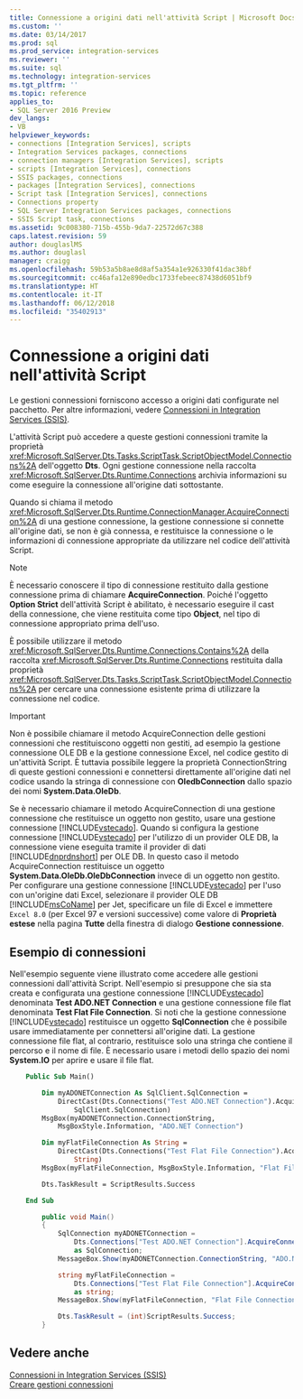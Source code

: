 ```yaml
---
title: Connessione a origini dati nell'attività Script | Microsoft Docs
ms.custom: ''
ms.date: 03/14/2017
ms.prod: sql
ms.prod_service: integration-services
ms.reviewer: ''
ms.suite: sql
ms.technology: integration-services
ms.tgt_pltfrm: ''
ms.topic: reference
applies_to:
- SQL Server 2016 Preview
dev_langs:
- VB
helpviewer_keywords:
- connections [Integration Services], scripts
- Integration Services packages, connections
- connection managers [Integration Services], scripts
- scripts [Integration Services], connections
- SSIS packages, connections
- packages [Integration Services], connections
- Script task [Integration Services], connections
- Connections property
- SQL Server Integration Services packages, connections
- SSIS Script task, connections
ms.assetid: 9c008380-715b-455b-9da7-22572d67c388
caps.latest.revision: 59
author: douglaslMS
ms.author: douglasl
manager: craigg
ms.openlocfilehash: 59b53a5b8ae8d8af5a354a1e926330f41dac38bf
ms.sourcegitcommit: cc46afa12e890edbc1733febeec87438d6051bf9
ms.translationtype: HT
ms.contentlocale: it-IT
ms.lasthandoff: 06/12/2018
ms.locfileid: "35402913"
---
```

# <a name="connecting-to-data-sources-in-the-script-task"></a>Connessione a origini dati nell'attività Script
  Le gestioni connessioni forniscono accesso a origini dati configurate nel pacchetto. Per altre informazioni, vedere [Connessioni in Integration Services &#40;SSIS&#41;](../../../integration-services/connection-manager/integration-services-ssis-connections.md).  
  
 L'attività Script può accedere a queste gestioni connessioni tramite la proprietà <xref:Microsoft.SqlServer.Dts.Tasks.ScriptTask.ScriptObjectModel.Connections%2A> dell'oggetto **Dts**. Ogni gestione connessione nella raccolta <xref:Microsoft.SqlServer.Dts.Runtime.Connections> archivia informazioni su come eseguire la connessione all'origine dati sottostante.  
  
 Quando si chiama il metodo <xref:Microsoft.SqlServer.Dts.Runtime.ConnectionManager.AcquireConnection%2A> di una gestione connessione, la gestione connessione si connette all'origine dati, se non è già connessa, e restituisce la connessione o le informazioni di connessione appropriate da utilizzare nel codice dell'attività Script.  
  
> [!NOTE]  
>  È necessario conoscere il tipo di connessione restituito dalla gestione connessione prima di chiamare **AcquireConnection**. Poiché l'oggetto **Option Strict** dell'attività Script è abilitato, è necessario eseguire il cast della connessione, che viene restituita come tipo **Object**, nel tipo di connessione appropriato prima dell'uso.  
  
 È possibile utilizzare il metodo <xref:Microsoft.SqlServer.Dts.Runtime.Connections.Contains%2A> della raccolta <xref:Microsoft.SqlServer.Dts.Runtime.Connections> restituita dalla proprietà <xref:Microsoft.SqlServer.Dts.Tasks.ScriptTask.ScriptObjectModel.Connections%2A> per cercare una connessione esistente prima di utilizzare la connessione nel codice.  
  
> [!IMPORTANT]  
>  Non è possibile chiamare il metodo AcquireConnection delle gestioni connessioni che restituiscono oggetti non gestiti, ad esempio la gestione connessione OLE DB e la gestione connessione Excel, nel codice gestito di un'attività Script. È tuttavia possibile leggere la proprietà ConnectionString di queste gestioni connessioni e connettersi direttamente all'origine dati nel codice usando la stringa di connessione con **OledbConnection** dallo spazio dei nomi **System.Data.OleDb**.  
>   
>  Se è necessario chiamare il metodo AcquireConnection di una gestione connessione che restituisce un oggetto non gestito, usare una gestione connessione [!INCLUDE[vstecado](../../../includes/vstecado-md.md)]. Quando si configura la gestione connessione [!INCLUDE[vstecado](../../../includes/vstecado-md.md)] per l'utilizzo di un provider OLE DB, la connessione viene eseguita tramite il provider di dati [!INCLUDE[dnprdnshort](../../../includes/dnprdnshort-md.md)] per OLE DB. In questo caso il metodo AcquireConnection restituisce un oggetto **System.Data.OleDb.OleDbConnection** invece di un oggetto non gestito. Per configurare una gestione connessione [!INCLUDE[vstecado](../../../includes/vstecado-md.md)] per l'uso con un'origine dati Excel, selezionare il provider OLE DB [!INCLUDE[msCoName](../../../includes/msconame-md.md)] per Jet, specificare un file di Excel e immettere `Excel 8.0` (per Excel 97 e versioni successive) come valore di **Proprietà estese** nella pagina **Tutte** della finestra di dialogo **Gestione connessione**.  
  
## <a name="connections-example"></a>Esempio di connessioni  
 Nell'esempio seguente viene illustrato come accedere alle gestioni connessioni dall'attività Script. Nell'esempio si presuppone che sia sta creata e configurata una gestione connessione [!INCLUDE[vstecado](../../../includes/vstecado-md.md)] denominata **Test ADO.NET Connection** e una gestione connessione file flat denominata **Test Flat File Connection**. Si noti che la gestione connessione [!INCLUDE[vstecado](../../../includes/vstecado-md.md)] restituisce un oggetto **SqlConnection** che è possibile usare immediatamente per connettersi all'origine dati. La gestione connessione file flat, al contrario, restituisce solo una stringa che contiene il percorso e il nome di file. È necessario usare i metodi dello spazio dei nomi **System.IO** per aprire e usare il file flat.  
  
```vb  
    Public Sub Main()

        Dim myADONETConnection As SqlClient.SqlConnection =
            DirectCast(Dts.Connections("Test ADO.NET Connection").AcquireConnection(Dts.Transaction),
                SqlClient.SqlConnection)
        MsgBox(myADONETConnection.ConnectionString,
            MsgBoxStyle.Information, "ADO.NET Connection")

        Dim myFlatFileConnection As String =
            DirectCast(Dts.Connections("Test Flat File Connection").AcquireConnection(Dts.Transaction),
                String)
        MsgBox(myFlatFileConnection, MsgBoxStyle.Information, "Flat File Connection")

        Dts.TaskResult = ScriptResults.Success

    End Sub
```  
  
```csharp  
        public void Main()
        {
            SqlConnection myADONETConnection = 
                Dts.Connections["Test ADO.NET Connection"].AcquireConnection(Dts.Transaction)
                as SqlConnection;
            MessageBox.Show(myADONETConnection.ConnectionString, "ADO.NET Connection");

            string myFlatFileConnection = 
                Dts.Connections["Test Flat File Connection"].AcquireConnection(Dts.Transaction) 
                as string;
            MessageBox.Show(myFlatFileConnection, "Flat File Connection");

            Dts.TaskResult = (int)ScriptResults.Success;
        }
```  
  
## <a name="see-also"></a>Vedere anche  
 [Connessioni in Integration Services &#40;SSIS&#41;](../../../integration-services/connection-manager/integration-services-ssis-connections.md)   
 [Creare gestioni connessioni](http://msdn.microsoft.com/library/6ca317b8-0061-4d9d-b830-ee8c21268345)  
  
  

